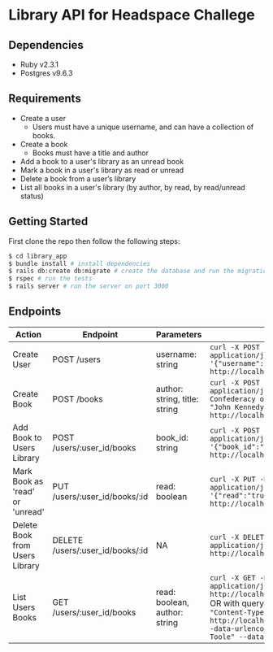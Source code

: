 # Library API for Headspace Challege
## Dependencies
- Ruby v2.3.1
- Postgres v9.6.3

## Requirements
  - Create a user
    - Users must have a unique username, and can have a collection of books.
  - Create a book
    - Books must have a title and author
  - Add a book to a user's library as an unread book
  - Mark a book in a user's library as read or unread
  - Delete a book from a user’s library
  - List all books in a user's library (by author, by read, by read/unread status)

## Getting Started
First clone the repo then follow the following steps:
```bash
$ cd library_app
$ bundle install # install dependencies
$ rails db:create db:migrate # create the database and run the migrations
$ rspec # run the tests
$ rails server # run the server on port 3000
```

## Endpoints
| Action | Endpoint | Parameters | Example |
| ------ | ------ | ------ | ------ |
| Create User | POST /users | username: string | `curl -X POST -H "Content-Type: application/json" -d '{"username":"user_1"}' http://localhost:3000/users`
| Create Book | POST /books | author: string, title: string | `curl -X POST -H "Content-Type: application/json" -d '{"title":"A Confederacy of Dunces", "author": "John Kennedy Toole"}' http://localhost:3000/books`
| Add Book to Users Library| POST /users/:user_id/books | book_id: string | `curl -X POST -H "Content-Type: application/json" -d '{"book_id":"1"}' http://localhost:3000/users/1/books`
| Mark Book as 'read' or 'unread'| PUT /users/:user_id/books/:id | read: boolean | `curl -X PUT -H "Content-Type: application/json" -d '{"read":"true"}' http://localhost:3000/users/1/books/1`
|Delete Book from Users Library | DELETE /users/:user_id/books/:id | NA | `curl -X DELETE -H "Content-Type: application/json" http://localhost:3000/users/1/books/1`
|List Users Books | GET /users/:user_id/books | read: boolean, author: string | `curl -X GET -H "Content-Type: application/json" http://localhost:3000/users/1/books` OR with query params `curl -X GET -H "Content-Type: application/json" -G http://localhost:3000/users/1/books --data-urlencode author="John Kennedy Toole" --data-urlencode read=true`